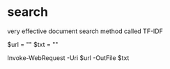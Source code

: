# search

very effective document search method called TF-IDF

$url = ""
$txt = ""

Invoke-WebRequest -Uri $url -OutFile $txt
